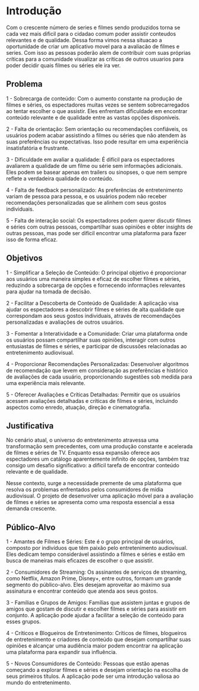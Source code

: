# Introdução

Com o crescente número de series e filmes sendo produzidos torna se cada vez mais dificil para o cidadao comum poder assistir conteudos relevantes e de qualidade. Dessa forma vimos nessa situacao a oportunidade de criar um aplicativo movel para a avaliacão de filmes e series. Com isso as pessoas poderão alem de contribuir com suas próprias críticas para a comunidade visualizar as críticas de outros usuarios para poder decidir quais filmes ou séries ele ira ver.

## Problema
1 - Sobrecarga de conteúdo: Com o aumento constante na produção de filmes e séries, os espectadores muitas vezes se sentem sobrecarregados ao tentar escolher o que assistir. Eles enfrentam dificuldade em encontrar conteúdo relevante e de qualidade entre as vastas opções disponíveis.

2 - Falta de orientação: Sem orientação ou recomendações confiáveis, os usuários podem acabar assistindo a filmes ou séries que não atendem às suas preferências ou expectativas. Isso pode resultar em uma experiência insatisfatória e frustrante.

3 - Dificuldade em avaliar a qualidade: É difícil para os espectadores avaliarem a qualidade de um filme ou série sem informações adicionais. Eles podem se basear apenas em trailers ou sinopses, o que nem sempre reflete a verdadeira qualidade do conteúdo.

4 - Falta de feedback personalizado: As preferências de entretenimento variam de pessoa para pessoa, e os usuários podem não receber recomendações personalizadas que se alinhem com seus gostos individuais.

5 - Falta de interação social: Os espectadores podem querer discutir filmes e séries com outras pessoas, compartilhar suas opiniões e obter insights de outras pessoas, mas pode ser difícil encontrar uma plataforma para fazer isso de forma eficaz.

## Objetivos

1 - Simplificar a Seleção de Conteúdo: O principal objetivo é proporcionar aos usuários uma maneira simples e eficaz de escolher filmes e séries, reduzindo a sobrecarga de opções e fornecendo informações relevantes para ajudar na tomada de decisão.

2 - Facilitar a Descoberta de Conteúdo de Qualidade: A aplicação visa ajudar os espectadores a descobrir filmes e séries de alta qualidade que correspondam aos seus gostos individuais, através de recomendações personalizadas e avaliações de outros usuários.

3 - Fomentar a Interatividade e a Comunidade: Criar uma plataforma onde os usuários possam compartilhar suas opiniões, interagir com outros entusiastas de filmes e séries, e participar de discussões relacionadas ao entretenimento audiovisual.

4 - Proporcionar Recomendações Personalizadas: Desenvolver algoritmos de recomendação que levem em consideração as preferências e histórico de avaliações de cada usuário, proporcionando sugestões sob medida para uma experiência mais relevante.

5 - Oferecer Avaliações e Críticas Detalhadas: Permitir que os usuários acessem avaliações detalhadas e críticas de filmes e séries, incluindo aspectos como enredo, atuação, direção e cinematografia.
 
## Justificativa

No cenário atual, o universo do entretenimento atravessa uma transformação sem precedentes, com uma produção constante e acelerada de filmes e séries de TV. Enquanto essa expansão oferece aos espectadores um catálogo aparentemente infinito de opções, também traz consigo um desafio significativo: a difícil tarefa de encontrar conteúdo relevante e de qualidade.

Nesse contexto, surge a necessidade premente de uma plataforma que resolva os problemas enfrentados pelos consumidores de mídia audiovisual. O projeto de desenvolver uma aplicação móvel para a avaliação de filmes e séries se apresenta como uma resposta essencial a essa demanda crescente.

## Público-Alvo

1 - Amantes de Filmes e Séries: Este é o grupo principal de usuários, composto por indivíduos que têm paixão pelo entretenimento audiovisual. Eles dedicam tempo considerável assistindo a filmes e séries e estão em busca de maneiras mais eficazes de escolher o que assistir.

2 - Consumidores de Streaming: Os assinantes de serviços de streaming, como Netflix, Amazon Prime, Disney+, entre outros, formam um grande segmento do público-alvo. Eles desejam aproveitar ao máximo sua assinatura e encontrar conteúdo que atenda aos seus gostos.

3 - Famílias e Grupos de Amigos: Famílias que assistem juntas e grupos de amigos que gostam de discutir e escolher filmes e séries para assistir em conjunto. A aplicação pode ajudar a facilitar a seleção de conteúdo para esses grupos.

4 - Críticos e Blogueiros de Entretenimento: Críticos de filmes, blogueiros de entretenimento e criadores de conteúdo que desejam compartilhar suas opiniões e alcançar uma audiência maior podem encontrar na aplicação uma plataforma para expandir sua influência.

5 - Novos Consumidores de Conteúdo: Pessoas que estão apenas começando a explorar filmes e séries e desejam orientação na escolha de seus primeiros títulos. A aplicação pode ser uma introdução valiosa ao mundo do entretenimento.
